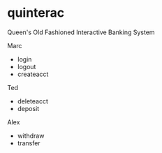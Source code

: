 # quinterac
Queen's Old Fashioned Interactive Banking System

Marc
* login
* logout
* createacct

Ted
* deleteacct
* deposit

Alex
* withdraw
* transfer

